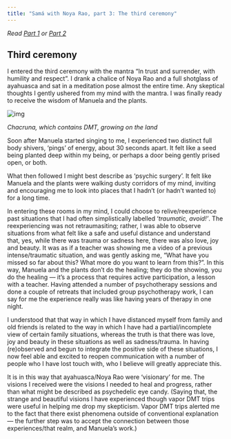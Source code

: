 ```yaml
---
title: "Samá with Noya Rao, part 3: The third ceremony"
---
```


*Read* [*Part 1*](https://medium.com/@stephenreid_/dieta-with-noya-rao-part-1-welcome-to-the-jungle-23bdefec1dad) *or* [*Part 2*](https://medium.com/@stephenreid_/samá-with-noya-rao-part-2-the-first-two-ceremonies-83da3bf18ab2)

## Third ceremony

I entered the third ceremony with the mantra “In trust and surrender, with humility and respect”. I drank a chalice of Noya Rao and a full shotglass of ayahuasca and sat in a meditation pose almost the entire time. Any skeptical thoughts I gently ushered from my mind with the mantra. I was finally ready to receive the wisdom of Manuela and the plants.

![img](https://miro.medium.com/max/4160/1*tZftprZQn2p31PQ6EuVzfw.jpeg)

*Chacruna, which contains DMT, growing on the land*

Soon after Manuela started singing to me, I experienced two distinct full body shivers, ‘pings’ of energy, about 30 seconds apart. It felt like a seed being planted deep within my being, or perhaps a door being gently prised open, or both.

What then followed I might best describe as ‘psychic surgery’. It felt like Manuela and the plants were walking dusty corridors of my mind, inviting and encouraging me to look into places that I hadn’t (or hadn’t wanted to) for a long time.

In entering these rooms in my mind, I could choose to relive/reexperience past situations that I had often simplistically labelled ‘*traumatic, avoid!’*. The reexperiencing was not retraumasiting; rather, I was able to observe situations from what felt like a safe and useful distance and understand that, yes, while there was trauma or sadness here, there was also love, joy and beauty. It was as if a teacher was showing me a video of a previous intense/traumatic situation, and was gently asking me, “What have you missed so far about this? What more do you want to learn from this?”. In this way, Manuela and the plants don’t do the healing; they do the showing, you do the healing — it’s a process that requires active participation, a lesson with a teacher. Having attended a number of psychotherapy sessions and done a couple of retreats that included group psychotherapy work, I can say for me the experience really was like having years of therapy in one night.

I understood that that way in which I have distanced myself from family and old friends is related to the way in which I have had a partial/incomplete view of certain family situations, whereas the truth is that there was love, joy and beauty in these situations as well as sadness/trauma. In having (re)observed and begun to integrate the positive side of these situations, I now feel able and excited to reopen communication with a number of people who I have lost touch with, who I believe will greatly appreciate this.

It is in this way that ayahuasca/Noya Rao were ‘visionary’ for me. The visions I received were the visions I needed to heal and progress, rather than what might be described as psychedelic eye candy. (Saying that, the strange and beautiful visions I have experienced though vapor DMT trips were useful in helping me drop my skepticism. Vapor DMT trips alerted me to the fact that there exist phenomena outside of conventional explanation — the further step was to accept the connection between those experiences/that realm, and Manuela’s work.)